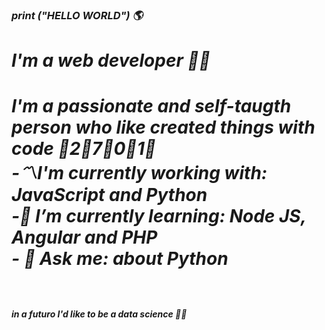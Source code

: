 ###    <i> print ("HELLO WORLD") 🌎<i>
<h1> I'm a web developer 👩‍💻 <h1> 
I'm a passionate and self-taugth person who like created things with code 💬2⃣7⃣0⃣1⃣ 
<br>
-〽I'm currently working with: JavaScript and Python
<br>
-🌱 I’m currently learning: Node JS, Angular and PHP 
<br>
- 💬 Ask me: about Python<h3>
<br>
<h4> in a futuro I'd like to be a data science 🧠🧩

